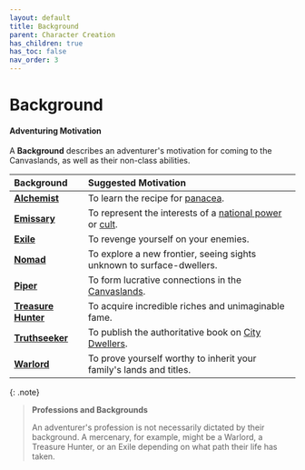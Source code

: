 ```yaml
---
layout: default
title: Background
parent: Character Creation
has_children: true
has_toc: false
nav_order: 3
---
```


# Background

#### Adventuring Motivation

A **Background** describes an adventurer's motivation for coming to the Canvaslands, as well as their non-class abilities.

| Background                             | Suggested Motivation                                                                                                                           |
| :------------------------------------- | :--------------------------------------------------------------------------------------------------------------------------------------------- |
| **[Alchemist](alchemist)**             | To learn the recipe for [panacea](../../more/loot_tables/panacea).                                                                             |
| **[Emissary](emissary)**               | To represent the interests of a [national power](../../lore/greenlands/index) or [cult](../../lore/canvaslands/mystery_cults). |
| **[Exile](exile)**                     | To revenge yourself on your enemies.                                                                                                           |
| **[Nomad](nomad)**                     | To explore a new frontier, seeing sights unknown to surface-dwellers.                                                                          |
| **[Piper](piper)**                     | To form lucrative connections in the [Canvaslands](../../lore/canvaslands/index).                                                      |
| **[Treasure Hunter](treasure_hunter)** | To acquire incredible riches and unimaginable fame.                                                                                            |
| **[Truthseeker](truthseeker)**         | To publish the authoritative book on [City Dwellers](../../lore/city_dwellers/index).                                                  |
| **[Warlord](warlord)**                 | To prove yourself worthy to inherit your family's lands and titles.                                                                            |

{: .note}
> **Professions and Backgrounds**
>
> An adventurer's profession is not necessarily dictated by their background. A mercenary, for example, might be a Warlord, a Treasure Hunter, or an Exile depending on what path their life has taken.

